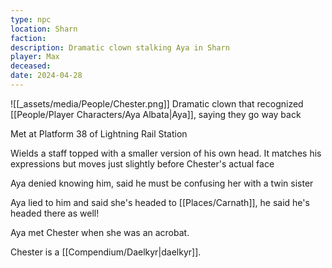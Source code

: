 ```yaml
---
type: npc
location: Sharn
faction: 
description: Dramatic clown stalking Aya in Sharn
player: Max
deceased: 
date: 2024-04-28
---
```

![[_assets/media/People/Chester.png]]
Dramatic clown that recognized [[People/Player Characters/Aya Albata|Aya]], saying they go way back  
  
Met at Platform 38 of Lightning Rail Station  
  
Wields a staff topped with a smaller version of his own head. It matches his expressions but moves just slightly before Chester's actual face

Aya denied knowing him, said he must be confusing her with a twin sister  
  
Aya lied to him and said she's headed to [[Places/Carnath]], he said he's headed there as well!

Aya met Chester when she was an acrobat.

Chester is a [[Compendium/Daelkyr|daelkyr]].


